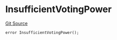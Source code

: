 # InsufficientVotingPower

[Git Source](https://github.com/Eoracle/target-contracts/blob/2a1c0c442230a3038c84f19545812da920182a69/src/interfaces/Errors.sol)

```solidity
error InsufficientVotingPower();
```
